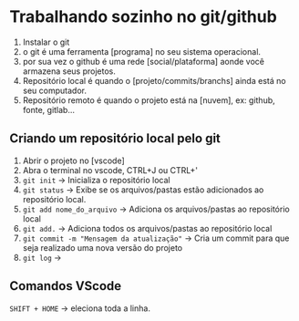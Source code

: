 # Trabalhando sozinho no git/github
1. Instalar o git
2. o git é uma ferramenta [programa] no seu sistema operacional.
3. por sua vez o github é uma rede [social/plataforma] aonde você armazena seus projetos.
4. Repositório local é quando o [projeto/commits/branchs] ainda está no seu computador.
5. Repositório remoto é quando o projeto está na [nuvem], ex: github, fonte, gitlab...

## Criando um repositório local pelo git
1. Abrir o projeto no [vscode]
2. Abra o terminal no vscode, CTRL+J ou CTRL+'
3. `git init` -> Inicializa o repositório local
4. `git status` -> Exibe se os arquivos/pastas estão adicionados ao repositório local.
5. `git add nome_do_arquivo` -> Adiciona os arquivos/pastas ao repositório local
6. `git add.` -> Adiciona todos os arquivos/pastas ao repositório local
7. `git commit -m "Mensagem da atualização"` -> Cria um commit para que seja realizado uma nova versão do projeto
8. `git log` -> 



## Comandos VScode
`SHIFT + HOME` -> eleciona toda a linha.